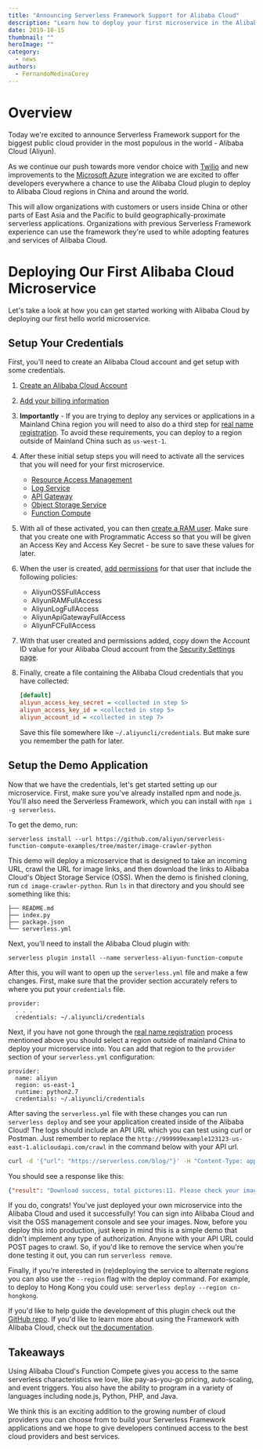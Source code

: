 ```yaml
---
title: "Announcing Serverless Framework Support for Alibaba Cloud"
description: "Learn how to deploy your first microservice in the Alibaba Cloud with the Serverless Framework."
date: 2019-10-15
thumbnail: ""
heroImage: ""
category:
  - news
authors:
  - FernandoMedinaCorey
---
```


# Overview

Today we're excited to announce Serverless Framework support for the biggest public cloud provider in the most populous in the world - Alibaba Cloud (Aliyun). 

As we continue our push towards more vendor choice with [Twilio](https://serverless.com/blog/serverless-and-twilio/) and new improvements to the [Microsoft Azure](https://serverless.com/blog/serverless-azure-functions-v1/) integration we are excited to offer developers everywhere a chance to use the Alibaba Cloud plugin to deploy to Alibaba Cloud regions in China and around the world.

This will allow organizations with customers or users inside China or other parts of East Asia and the Pacific to build geographically-proximate serverless applications. Organizations with previous Serverless Framework experience can use the framework they're used to while adopting features and services of Alibaba Cloud.

# Deploying Our First Alibaba Cloud Microservice

Let's take a look at how you can get started working with Alibaba Cloud by deploying our first hello world microservice.

## Setup Your Credentials

First, you'll need to create an Alibaba Cloud account and get setup with some credentials.

1. [Create an Alibaba Cloud Account](https://alibabacloud.com/help/doc-detail/50482.htm)
2. [Add your billing information](https://www.alibabacloud.com/help/doc-detail/50517.htm)
3. **Importantly** - If you are trying to deploy any services or applications in a Mainland China region you will need to also do a third step for [real name registration](https://www.alibabacloud.com/help/doc-detail/52595.htm). To avoid these requirements, you can deploy to a region outside of Mainland China such as `us-west-1`.
4. After these initial setup steps you will need to activate all the services that you will need for your first microservice.
	- [Resource Access Management](https://www.alibabacloud.com/product/ram)
	- [Log Service](https://www.alibabacloud.com/product/log-service)
	- [API Gateway](https://www.alibabacloud.com/product/api-gateway)
	- [Object Storage Service](https://www.alibabacloud.com/product/oss)
	- [Function Compute](https://www.alibabacloud.com/products/function-compute)

5. With all of these activated, you can then [create a RAM user](https://www.alibabacloud.com/help/doc-detail/28637.htm). Make sure that you create one with Programmatic Access so that you will be given an Access Key and Access Key Secret - be sure to save these values for later.
6. When the user is created, [add permissions](https://www.alibabacloud.com/help/doc-detail/28653.htm) for that user that include the following policies:
	- AliyunOSSFullAccess
	- AliyunRAMFullAccess
	- AliyunLogFullAccess
	- AliyunApiGatewayFullAccess
	- AliyunFCFullAccess
7. With that user created and permissions added, copy down the Account ID value for your Alibaba Cloud account from the [Security Settings page](https://account.console.aliyun.com/#/secure).
8. Finally, create a file containing the Alibaba Cloud credentials that you have collected:
	```ini
	[default]
	aliyun_access_key_secret = <collected in step 5>
	aliyun_access_key_id = <collected in step 5>
	aliyun_account_id = <collected in step 7>
	```
	Save this file somewhere like `~/.aliyuncli/credentials`. But make sure you remember the path for later.

## Setup the Demo Application

Now that we have the credentials, let's get started setting up our microservice. First, make sure you've already installed npm and node.js. You'll also need the Serverless Framework, which you can install with `npm i -g serverless`. 

To get the demo, run: 

`serverless install --url https://github.com/aliyun/serverless-function-compute-examples/tree/master/image-crawler-python`

This demo will deploy a microservice that is designed to take an incoming URL, crawl the URL for image links, and then download the links to Alibaba Cloud's Object Storage Service (OSS). When the demo is finished cloning, run `cd image-crawler-python`. Run `ls` in that directory and you should see something like this:

```
├── README.md
├── index.py
├── package.json
└── serverless.yml
```

Next, you'll need to install the Alibaba Cloud plugin with:

`serverless plugin install --name serverless-aliyun-function-compute`

After this, you will want to open up the `serverless.yml` file and make a few changes. First, make sure that the provider section accurately refers to where you put your `credentials` file.
```
provider:
  . . .
  credentials: ~/.aliyuncli/credentials
```

Next, if you have not gone through the [real name registration](https://www.alibabacloud.com/help/doc-detail/52595.htm) process mentioned above you should select a region outside of mainland China to deploy your microservice into. You can add that region to the `provider` section of your `serverless.yml` configuration:

```
provider:
  name: aliyun
  region: us-east-1
  runtime: python2.7
  credentials: ~/.aliyuncli/credentials
```

After saving the `serverless.yml` file with these changes you can run `serverless deploy` and see your application created inside of the Alibaba Cloud! The logs should include an API URL which you can test using curl or Postman. Just remember to replace the `http://999999example123123-us-east-1.alicloudapi.com/crawl` in the command below with your API url. 

```bash
curl -d '{"url": "https://serverless.com/blog/"}' -H "Content-Type: application/json" -X POST http://999999example123123-us-east-1.alicloudapi.com/crawl
```

You should see a response like this:
```json
{"result": "Download success, total pictures:11. Please check your images here: https://oss.console.aliyun.com/bucket/oss-us-east-1/sls-5111111111112222-us-east-1/object"}
```

If you do, congrats! You've just deployed your own microservice into the Alibaba Cloud and used it successfully! You can sign into Alibaba Cloud and visit the OSS management console and see your images. Now, before you deploy this into production, just keep in mind this is a simple demo that didn't implement any type of authorization. Anyone with your API URL could POST pages to crawl. So, if you'd like to remove the service when you're done testing it out, you can run `serverless remove`. 

Finally, if you're interested in (re)deploying the service to alternate regions you can also use the `--region` flag with the deploy command. For example, to deploy to Hong Kong you could use: `serverless deploy --region cn-hongkong`.

If you'd like to help guide the development of this plugin check out the [GitHub repo](https://github.com/aliyun/serverless-aliyun-function-compute). If you'd like to learn more about using the Framework with Alibaba Cloud, check out [the documentation](https://serverless.com/framework/docs/providers/alibaba-cloud/events/). 

## Takeaways

Using Alibaba Cloud's Function Compete gives you access to the same serverless characteristics we love, like pay-as-you-go pricing, auto-scaling, and event triggers. You also have the ability to program in a variety of languages including node.js, Python, PHP, and Java. 

We think this is an exciting addition to the growing number of cloud providers you can choose from to build your Serverless Framework applications and we hope to give developers continued access to the best cloud providers and best services.
